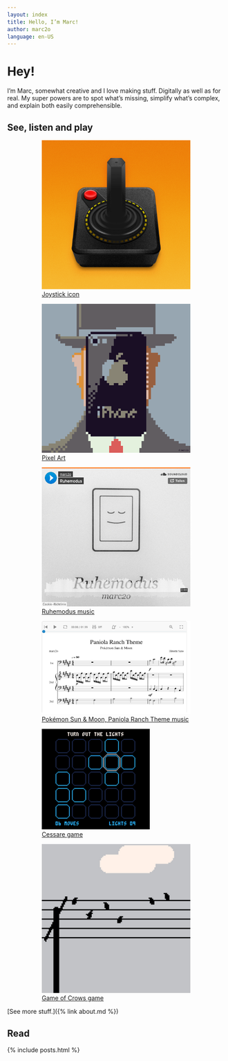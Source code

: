 ```yaml
---
layout: index
title: Hello, I’m Marc!
author: marc2o
language: en-US
---
```


# Hey!

I’m Marc, somewhat creative and I love making stuff. Digitally as well as for real. My super powers are to spot what’s missing, simplify what’s complex, and explain both easily comprehensible.

## See, listen and play

<figure class="gallery">
    <figure>
        <a href="https://www.deviantart.com/marc2o/art/OpenEmu-Icon-372583030" target="_blank"><img src="/images/icon.joystick.png" alt="joystick">
        <figcaption>
            Joystick <span class="badge">icon</span>
        </figcaption>
        </a>
    </figure>
    <figure>
        <a href="https://www.deviantart.com/marc2o/art/The-Son-of-Man-748505267" target="_blank"><img src="/images/pixelart.the-son-of-man.png" alt="Son of Man pixel art">
        <figcaption>
            Pixel <span class="badge">Art</span>
        </figcaption>
        </a>
    </figure>
    <figure>
        <a href="https://soundcloud.com/marc2o/ruhemodus" target="_blank"><img src="/images/soundcloud.ruhemodus.png" alt="Listen to Ruhemodus on Soundcloud">
        <figcaption>
            Ruhemodus <span class="badge">music</span>
        </figcaption>
        </a>
    </figure>
    <figure>
        <a href="https://musescore.com/user/8006541/scores/6184657" target="_blank"><img src="/images/musescore.paniola-ranch.png" alt="Listen to Paniola Ranch Theme on MuseScore">
        <figcaption>
            Pokémon Sun & Moon,
            Paniola Ranch Theme <span class="badge">music</span>
        </figcaption>
        </a>
    </figure>
    <figure>
        <a href="https://marc2o.itch.io/cessare" target="_blank"><img src="/images/cessare.png" alt="Cessare Game Screenshot">
        <figcaption>
            Cessare <span class="badge">game</span>
        </figcaption>
        </a>
    </figure>
    <figure>
        <a href="https://marc2o.itch.io/game-of-crows" target="_blank"><img src="/images/gameofcrows.png" alt="Game of Crows">
        <figcaption>
            Game of Crows <span class="badge">game</span>
        </figcaption>
        </a>
    </figure>
</figure>

[See more stuff.]({% link about.md %})

## Read

{% include posts.html %}


